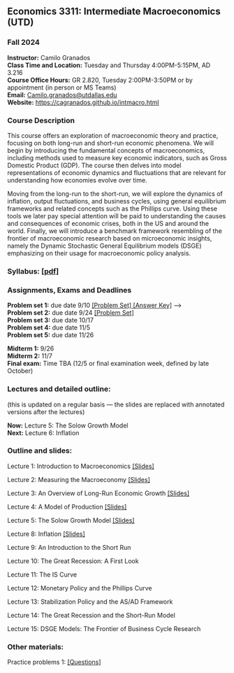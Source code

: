 ## Economics 3311: Intermediate Macroeconomics (UTD)
### Fall 2024

**Instructor:** Camilo Granados \
**Class Time and Location:** Tuesday and Thursday 4:00PM-5:15PM, AD 3.216  \
**Course Office Hours:**  GR 2.820, Tuesday 2:00PM-3:50PM  or by appointment (in person or MS Teams) \
**Email:** Camilo.granados@utdallas.edu \
**Website:** <a href="https://cagranados.github.io/intmacro.html"><u>https://cagranados.github.io/intmacro.html</u></a> 


### Course Description

This course offers an exploration of macroeconomic theory and practice, focusing on both long-run and short-run economic phenomena. We will begin by introducing the fundamental concepts of macroeconomics, including methods used to measure key economic indicators, such as Gross Domestic Product (GDP). The course then delves into model representations of economic dynamics and fluctuations that are relevant for understanding how economies evolve over time.

Moving from the long-run to the short-run, we will explore the dynamics of inflation, output fluctuations, and business cycles, using general equilibrium frameworks and related concepts such as the Phillips curve. Using these tools we later pay special attention will be paid to understanding the causes and consequences of economic crises, both in the US and around the world. Finally, we will introduce a benchmark framework resembling of the frontier of macroeconomic research based on microeconomic insights, namely the Dynamic Stochastic General Equilibrium models (DSGE) emphasizing on their usage for macroeconomic policy analysis. 


### Syllabus:  <a href="https://cagranados.github.io/files/intmacrofall24/IntermMacroAut24_syllabus.pdf"><u>[pdf]</u></a> 


### Assignments, Exams and Deadlines


**Problem set 1:** due date 9/10 <a href="https://cagranados.github.io/files/intmacrofall24/PS1.pdf"><u>[Problem Set]</u> </a>  <a href="https://cagranados.github.io/files/intmacrofall24/PS1_AnswerKey.pdf"><u>[Answer Key]</u></a>  --> \
**Problem set 2:** due date 9/24  <a href="https://cagranados.github.io/files/intmacrofall24/PS2.pdf"><u>[Problem Set]</u></a> <!-- <a href="https://cagranados.github.io/files/msmacrospring24/PS2_AnswerKey.pdf"><u>[Answer Key]</u></a> --> \
**Problem set 3:** due date 10/17 <!-- <a href="https://cagranados.github.io/files/msmacrospring24/PS3.pdf"><u>[Problem Set]</u></a> <a href="https://cagranados.github.io/files/msmacrospring24/PS3_AnswerKey.pdf"><u>[Answer Key]</u></a>  --> \
**Problem set 4:** due date 11/5 <!-- <a href="https://cagranados.github.io/files/msmacrospring24/PS4.pdf"><u>[Problem Set]</u></a> <a href="https://cagranados.github.io/files/msmacrospring24/Calvo.pdf"><u>[Calvo handout]</u></a> <a href="https://cagranados.github.io/files/msmacrospring24/PS4_AnswerKey.pdf"><u>[Answer Key]</u></a> <a href="https://cagranados.github.io/files/msmacrospring24/simpleDSGEexample.mod"><u>[dynare code]</u></a> --> \
**Problem set 5:** due date 11/26 <!-- <a href="https://cagranados.github.io/files/msmacrospring24/PS5.pdf"><u>[Problem Set]</u></a> <a href="https://cagranados.github.io/files/msmacrospring24/PS5_AnswerKey.pdf"><u>[Answer Key]</u></a> <a href="https://cagranados.github.io/files/msmacrospring24/Gali_2008_chapter_2.mod"><u>[code Gali Ch2]</u></a> <a href="https://cagranados.github.io/files/msmacrospring24/Gali_2008_chapter_3.mod"><u>[code Gali Ch3]</u></a> -->

**Midterm 1:** 9/26  <!-- <a href="https://cagranados.github.io/files/msmacrospring24/Midterm_MSMacro_AnsKey.pdf"><u>[Answer Key]</u></a> --> \
**Midterm 2:** 11/7  <!-- <a href="https://cagranados.github.io/files/msmacrospring24/Midterm_MSMacro_AnsKey.pdf"><u>[Answer Key]</u></a> --> \
**Final exam:** Time TBA (12/5 or final examination week, defined by late October) <!--  <a href="https://cagranados.github.io/files/msmacrospring24/Final_MSMacro_AnsKey.pdf"><u>[Answer Key]</u></a> -->


### Lectures and detailed outline: 
(this is updated on a regular basis — the slides are replaced with annotated versions after the lectures)

**Now:** Lecture 5: The Solow Growth Model   \
**Next:** Lecture 6: Inflation


### Outline and slides:

Lecture 1: Introduction to Macroeconomics <a href="https://cagranados.github.io/files/intmacrofall24/L1_Introduction.pdf"><u>[Slides]</u></a> 

Lecture 2: Measuring the Macroeconomy <a href="https://cagranados.github.io/files/intmacrofall24/L2_Measuring the Macroeconomy.pdf"><u>[Slides]</u></a> 

Lecture 3: An Overview of Long-Run Economic Growth <a href="https://cagranados.github.io/files/intmacrofall24/L3_An Overview of Long Term Economic Growth.pdf"><u>[Slides]</u></a> 

Lecture 4: A Model of Production <a href="https://cagranados.github.io/files/intmacrofall24/L4_A Model of Production.pdf"><u>[Slides]</u></a> 

Lecture 5: The Solow Growth Model <a href="https://cagranados.github.io/files/intmacrofall24/L5_Solow Growth Model.pdf"><u>[Slides]</u></a> 

Lecture 8: Inflation <a href="https://cagranados.github.io/files/intmacrofall24/L8_Inflation.pdf"><u>[Slides]</u></a> 

Lecture 9: An Introduction to the Short Run

Lecture 10: The Great Recession: A First Look

Lecture 11: The IS Curve

Lecture 12: Monetary Policy and the Phillips Curve

Lecture 13: Stabilization Policy and the AS/AD Framework

Lecture 14: The Great Recession and the Short-Run Model 

Lecture 15: DSGE Models: The Frontier of Business Cycle Research



### Other materials: 

Practice problems 1: <a href="https://cagranados.github.io/files/intmacrofall24/PracticeProblems1.pdf"><u>[Questions]</u></a> 